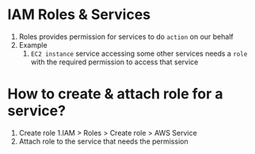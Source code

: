

# IAM Roles & Services

1. Roles provides permission for services to do `action` on our behalf
2. Example
   1. `EC2 instance` service accessing some other services needs a `role` with the required permission to access that service

# How to create & attach role for a service?

1. Create role
   1.IAM > Roles > Create role > AWS Service
2. Attach role to the service that needs the permission